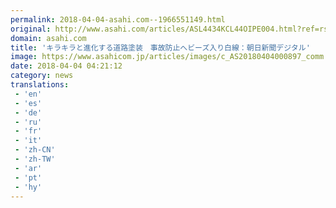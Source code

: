 ```yaml
---
permalink: 2018-04-04-asahi.com--1966551149.html
original: http://www.asahi.com/articles/ASL4434KCL44OIPE004.html?ref=rss
domain: asahi.com
title: 'キラキラと進化する道路塗装　事故防止へビーズ入り白線：朝日新聞デジタル'
image: https://www.asahicom.jp/articles/images/c_AS20180404000897_comm.jpg
date: 2018-04-04 04:21:12
category: news
translations: 
 - 'en'
 - 'es'
 - 'de'
 - 'ru'
 - 'fr'
 - 'it'
 - 'zh-CN'
 - 'zh-TW'
 - 'ar'
 - 'pt'
 - 'hy'
---
```


